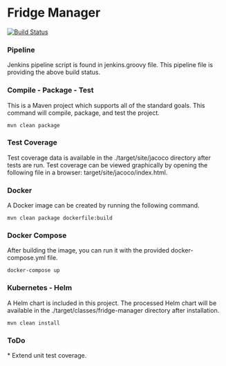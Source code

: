 <h1>Fridge Manager</h1>

[![Build Status](https://jenkins.nathanrahm.com/buildStatus/icon?job=fridge-manager)](https://jenkins.nathanrahm.com/job/fridge-manager/)

<h3>Pipeline</h3>
Jenkins pipeline script is found in jenkins.groovy file. This pipeline file is providing the above build status.

<h3>Compile - Package - Test</h3>
This is a Maven project which supports all of the standard goals. This command will compile, package, and test the project.

```
mvn clean package
```

<h3>Test Coverage</h3>
Test coverage data is available in the ./target/site/jacoco directory after tests are run. Test coverage can be viewed graphically by opening the following file in a browser: target/site/jacoco/index.html.

<h3>Docker</h3>
A Docker image can be created by running the following command.

```
mvn clean package dockerfile:build
```

<h3>Docker Compose</h3>
After building the image, you can run it with the provided docker-compose.yml file.

```
docker-compose up
```

<h3>Kubernetes - Helm</h3>
A Helm chart is included in this project. The processed Helm chart will be available in the ./target/classes/fridge-manager directory after installation.

```
mvn clean install
```

<h3>ToDo</h3>
* Extend unit test coverage.
